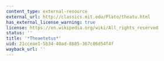 ```yaml
---
content_type: external-resource
external_url: http://classics.mit.edu/Plato/theatu.html
has_external_license_warning: true
license: https://en.wikipedia.org/wiki/All_rights_reserved
status: ''
title: '*Theaetetus*'
uid: 21cceae1-5b34-40ad-8b85-367c06d54f4f
wayback_url: ''
---
```

